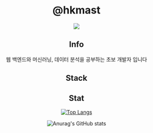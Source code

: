 <div align="center">

# @hkmast

<a href="https://hits.seeyoufarm.com"><img src="https://hits.seeyoufarm.com/api/count/incr/badge.svg?url=https%3A%2F%2Fgithub.com%2Fhkmast%2F&count_bg=%2379C83D&title_bg=%23555555&icon=python.svg&icon_color=%23E7E7E7&title=hits&edge_flat=false"/></a>

## Info
  웹 백엔드와 머신러닝, 데이터 분석을 공부하는 초보 개발자 입니다

## Stack

<div>

</div>


## Stat
[![Top Langs](https://github-readme-stats.vercel.app/api/top-langs/?username=hkmast&layout=compact)](https://github.com/hkmast/github-readme-stats)

![Anurag's GitHub stats](https://github-readme-stats.vercel.app/api?username=hkmast&show_icons=true&theme=dracula)

